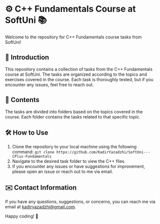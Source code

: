 # ⚙️ C++ Fundamentals Course at SoftUni 📚

Welcome to the repository for C++ Fundamentals course tasks from SoftUni!

## 📖 Introduction
This repository contains a collection of tasks from the C++ Fundamentals course at SoftUni. The tasks are organized according to the topics and exercises covered in the course. Each task is thoroughly tested, but if you encounter any issues, feel free to reach out.

## 📂 Contents
The tasks are divided into folders based on the topics covered in the course. Each folder contains the tasks related to that specific topic.

## 🛠️ How to Use
1. Clone the repository to your local machine using the following command:
`git clone https://github.com/KadirYazadzhi/SoftUni---CPlus-Fundamentals`
2. Navigate to the desired task folder to view the C++ files.
3. If you encounter any issues or have suggestions for improvement, please open an issue or reach out to me via email.

## ✉️ Contact Information
If you have any questions, suggestions, or concerns, you can reach me via email at kadiryazadzhi@gmail.com.

Happy coding! 🎉
